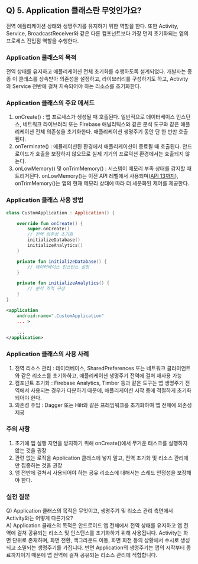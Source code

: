 ## Q) 5. Application 클래스란 무엇인가요?
전역 애플리케이션 상태와 생명주기를 유지하기 위한 역할을 한다. 또한 Activity, Service, BroadcastReceiver와 같은 다른 컴포넌트보다 가장 먼저 초기화되는 앱의 프로세스 진입점 역할을 수행한다.

### Application 클래스의 목적
전역 상태를 유지하고 애플리케이션 전체 초기화를 수행하도록 설계되었다. 개발자는 종종 이 클래스를 상속받아 의존성을 설정하고, 라이브러리를 구성하기도 하고, Activity와 Service 전반에 걸쳐 지속되어야 하는 리소스를 초기화한다.

### Application 클래스의 주요 메서드
1. onCreate() : 앱 프로세스가 생성될 때 호출된다. 일반적으로 데이터베이스 인스턴스, 네트워크 라이브러리 또는 Firebase 애널리틱스와 같은 분석 도구와 같은 애플리케이션 전체 의존성을 초기화한다. 애플리케이션 생명주기 동안 단 한 번만 호출된다.
2. onTerminate() : 에뮬레이션된 환경에서 애플리케이션이 종료될 때 호출된다. 안드로이드가 호출을 보장하지 않으므로 실제 기기의 프로덕션 환경에서는 호출되지 않는다.
3. onLowMemory() 및 onTrimMemory() : 시스템이 메모리 부족 상태를 감지할 때 트리거된다. onLowMemory()는 이전 API 레벨에서 사용되며([API 13까지](https://www.android-doc.com/reference/android/content/ComponentCallbacks2.html)), onTrimMemory()는 앱의 현재 메모리 상태에 따라 더 세분화된 제어를 제공한다.

### Application 클래스 사용 방법
```kotlin
class CustomApplication : Application() {

    override fun onCreate() {
        super.onCreate()
        // 전역 의존성 초기화
        initializeDatabase()
        initializeAnalytics()
    }

    private fun initializeDatabase() {
        // 데이터베이스 인스턴스 설정
    }

    private fun initializeAnalytics() {
        // 분석 추적 구성
    }
}
```

```xml
<application
    android:name=".CustomApplication"
    ... >
    
    ...
</application>
```

### Application 클래스의 사용 사례
1. 전역 리소스 관리 : 데이터베이스, SharedPreferences 또는 네트워크 클라이언트와 같은 리소스를 초기화하고, 애플리케이션 생명주기 전역에 걸쳐 재사용 가능
2. 컴포넌트 초기화 : Firebase Analytics, Timber 등과 같은 도구는 앱 생명주기 전역에서 사용되는 경우가 다분하기 때문에, 애플리케이션 시작 중에 적절하게 초기화되어야 한다.
3. 의존성 주입 : Dagger 또는 Hilt와 같은 프레임워크를 초기화하여 앱 전체에 의존성 제공

### 주의 사항
1. 초기에 앱 실행 지연을 방지하기 위해 onCreate()에서 무거운 태스크를 실행하지 않는 것을 권장
2. 관련 없는 로직을 Application 클래스에 넣지 말고, 전역 초기화 및 리소스 관리에만 집중하는 것을 권장
3. 앰 전반에 걸쳐서 사용되어야 하는 공유 리소스에 대해서는 스레드 안정성을 보장해야 한다.

### 실전 질문
Q) Application 클래스의 목적은 무엇이고, 생명주기 및 리소스 관리 측면에서 Activity와는 어떻게 다른가요?<br>
A) Application 클래스의 목적은 안드로이드 앱 전체에서 전역 상태를 유지하고 앱 전역에 걸쳐 공유되는 리소스 및 인스턴스를 초기화하기 위해 사용됩니다. Activity는 화면 단위로 존재하며, 화면 전환, 백그라운드 이동, 화면 회전 등의 상황에서 수시로 생성되고 소멸되는 생명주기를 가집니다. 반면 Application의 생명주기는 앱의 시작부터 종료까지이기 때문에 앱 전역에 걸쳐 공유되는 리소스 관리에 적합합니다.
